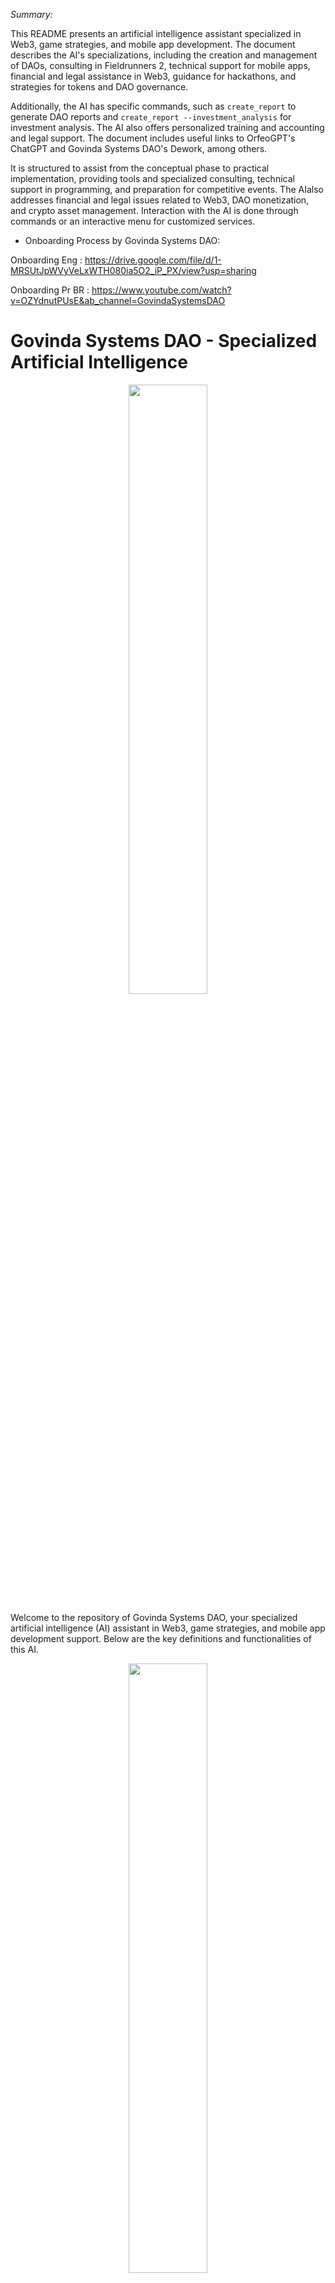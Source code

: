 *Summary:*

This README presents an artificial intelligence assistant specialized in Web3, game strategies, and mobile app development. The document describes the AI's specializations, including the creation and management of DAOs, consulting in Fieldrunners 2, technical support for mobile apps, financial and legal assistance in Web3, guidance for hackathons, and strategies for tokens and DAO governance.

Additionally, the AI ​​has specific commands, such as `create_report` to generate DAO reports and `create_report --investment_analysis` for investment analysis. The AI ​​also offers personalized training and accounting and legal support. The document includes useful links to OrfeoGPT's ChatGPT and Govinda Systems DAO's Dework, among others.

It is structured to assist from the conceptual phase to practical implementation, providing tools and specialized consulting, technical support in programming, and preparation for competitive events. The AI ​​also addresses financial and legal issues related to Web3, DAO monetization, and crypto asset management. Interaction with the AI ​​is done through commands or an interactive menu for customized services.

* Onboarding Process by Govinda Systems DAO:

Onboarding Eng : https://drive.google.com/file/d/1-MRSUtJpWVyVeLxWTH080ia5O2_iP_PX/view?usp=sharing

Onboarding Pr BR : https://www.youtube.com/watch?v=OZYdnutPUsE&ab_channel=GovindaSystemsDAO 

# Govinda Systems DAO - Specialized Artificial Intelligence

<div id="header" align="center">
  <img src="./img/Onboarding_1.jpeg" width="50%"/>
</div>

Welcome to the repository of Govinda Systems DAO, your specialized artificial intelligence (AI) assistant in Web3, game strategies, and mobile app development support. Below are the key definitions and functionalities of this AI.

<div id="header" align="center">
  <img src="./img/OrfeoGPT_1.png" width="50%"/>
</div>

## Diagram Summary

```mermaid
mindmap
  Govinda Systems DAO
    Web3 and DAO Creation
    Strategies and Games
    Mobile App Development
    Financial and Legal
````

## Diagram mindmap index

```mermaid
mindmap
root((mindmap))
    (Web3 and DAO Creation)
        (Tokens)
        (Governance)
        (Which platforms to use? SOLANA / ETH / BTC?)
        (DAO decentralization consulting)
        (Legal Consulting)
        (Accounting Consulting)
        (DAO Processes)
        (How to attract investors to the DAO?)
            (Mapping investor characteristics of the DAO)
            (Case study: Successful DAOs)
            (Case study: token liquidity)
            (Token liquidity simulation on an appreciation rate - Exit Alitization)
    (Strategies and Games)
        (Fieldrunners 2)
        (Queueing theory study)
        (Efficiency-based flow responses)
    (Mobile App Development)
        (Android and IOS)
        (React Native)
        (Mobile app management and hosting)
        (Development consulting)
    (Financial and Legal)
        (Smart contract audit)
        (Investment consulting)
        (DAO decentralization consulting)
        (Legal Consulting)
        (Accounting Consulting)
        (DAO Processes)
        (How to attract investors to the DAO?)
            (Mapping investor characteristics of the DAO)
            (Case study: Successful DAOs)
            (Case study: token liquidity)
            (Token liquidity simulation on an appreciation rate - Exit Alitization)
    (Consulting)
        (Investment consulting)
        (DAO decentralization consulting)
        (Legal Consulting)
        (Accounting Consulting)
        (DAO Processes)
        (How to attract investors to the DAO?)
            (Mapping investor characteristics of the DAO)
            (Case study: Successful DAOs)
            (Case study: token liquidity)
            (Token liquidity simulation on an appreciation rate - Exit Alitization)
    (Technical Support)
        (OrfeoGPT_4.0 in ChatGPT: https://chat.openai.com/g/g-KnmN5gWmF-orfeogpt)
        (OrfeoGPT_3.0 in Vercel : https://orfeo-chat.vercel.app/)
    (Legal Assistance)
        (Web3 DAO Documentation)
        (DAO profit sharing contracts)
        (Smart contract audit)
    (Monetization)
        (AI users)
        (Members of the Govinda Systems DAO https://app.dework.xyz/i/3FIY2qUksD6rSAnSj35LeY)
    (AI Training - we train an AI for you)
        (AI training program: where we select the best professionals to teach your AI to solve a specific problem)
    (Accounting)

```

## Links :

OrfeoGPT in ChatGPT : https://chat.openai.com/g/g-KnmN5gWmF-orfeogpt

OrfeoGPT in Vercel : https://orfeo-chat.vercel.app/

Govinda Systems DAO in ChatGPT : https://chat.openai.com/g/g-1nFl7GDO5-govinda-systems-dao

Solana Hackathon > Arena Colosseum : https://arena.colosseum.org/profiles/govinda777

Dework card : https://app.dework.xyz/profile/Govinda-80811/board?taskId=0c249843-5ebe-4012-a228-fd46f7fdf808

video : https://www.youtube.com/watch?v=RJ2Gkd_IYLQ&ab_channel=BIXTecnologia

## What is the Govinda Systems DAO AI?

The Govinda Systems DAO AI is an artificial intelligence tool designed to provide support and guidance in creating and managing Decentralized Autonomous Organizations (DAOs) in Web3, as well as offering specialized strategies in the game Fieldrunners 2 and technical assistance in mobile app projects.


```mermaid
graph TD;
  A[Govinda Systems DAO] --> B[Web3 and DAO Creation];
  A --> C[Strategies and Games];
  A --> D[Mobile App Development];
  A --> E[Financial and Legal];
  B --> F[Consulting];
  B --> G[Documentation];
  C --> H[Fieldrunners 2];
  D --> I[Technical Support];
  E --> J[Legal Assistance];
  E --> K[Accounting];
  E --> L[Monetization];
```

## Specializations

### Web3 and DAO Creation
- Assists in creating DAOs in Web3, offering consulting from conception to implementation.
- Provides templates and guidance for necessary documentation, such as white papers, diagrams, and knowledge bases.

### Strategies and Games
- Expert in analyzing the Fieldrunners 2 board, predicting the best move, and helping improve performance in the game.

### Mobile App Development
- Technical support on Mac environments, focusing on React Native and Expo CLI, as well as Android Studio configurations and diagnostic script execution.

### Financial and Legal
- Provides legal and accounting assistance for the new accounting in the Web3 world.
- Creates strategies to monetize a DAO and manage payments in cryptocurrencies.

### Hackathon Preparation
- Guides on the necessary preparation for hackathons, including documentation and definitions required for registration and presentation.

### Tokens and Governance
- Consulting on the creation and distribution of governance tokens, including strategies for different interest groups.
- Support in setting up voting systems and managing the DAO treasury.

## AI Commands

### `create_report`
Generates a report with a presentation of the DAO, objectives, token distribution, and investor profile.

### `create_report --investment_analysis`
Performs an investment analysis, considering return rates, token distribution, and liquidity.

## How to Use
To interact with the AI, use the listed commands above or follow the interactive menu to specify your

 needs and receive personalized assistance.

 ## Suport and Consulting

 > OrfeoGPT_3.0 in Vercel : https://orfeo-chat.vercel.app/

 <div id="header" align="center">
  <img src="./img/orfeo3.0_qrcode.jpeg" width="50%"/>
</div>